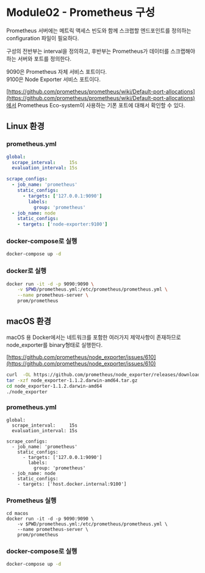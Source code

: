 # Module02 - Prometheus 구성  

Prometheus 서버에는 메트릭 액세스 빈도와 함께 스크랩할 엔드포인트를 정의하는 configuration 파일이 필요하다.  

구성의 전반부는 interval을 정의하고, 후반부는 Prometheus가 데이터를 스크랩해야 하는 서버와 포트를 정의한다.  

9090은 Prometheus 자체 서비스 포트이다.  
9100은 Node Exporter 서비스 포트이다.  

[https://github.com/prometheus/prometheus/wiki/Default-port-allocations](https://github.com/prometheus/prometheus/wiki/Default-port-allocations)에서 Prometheus Eco-system이 사용하는 기폰 포트에 대해서 확인할 수 있다.  


## Linux 환경

### prometheus.yml 
```yaml
global:
  scrape_interval:     15s
  evaluation_interval: 15s

scrape_configs:
  - job_name: 'prometheus'
    static_configs:
      - targets: ['127.0.0.1:9090']
        labels:
          group: 'prometheus'
  - job_name: node
    static_configs:
    - targets: ['node-exporter:9100']
```

### docker-compose로 실행
```sh
docker-compose up -d
```

### docker로 실행
```sh
docker run -it -d -p 9090:9090 \
    -v $PWD/prometheus.yml:/etc/prometheus/prometheus.yml \
    --name prometheus-server \
    prom/prometheus
```


## macOS 환경
macOS 용 Docker에서는 네트워크를 포함한 여러가지 제약사항이 존재하므로 node_exporter를 binary형태로 실행한다.

[https://github.com/prometheus/node_exporter/issues/610](https://github.com/prometheus/node_exporter/issues/610)

```sh
curl  -OL https://github.com/prometheus/node_exporter/releases/download/v1.1.2/node_exporter-1.1.2.darwin-amd64.tar.gz
tar -xzf node_exporter-1.1.2.darwin-amd64.tar.gz
cd node_exporter-1.1.2.darwin-amd64
./node_exporter
```

### prometheus.yml 
```
global:
  scrape_interval:     15s
  evaluation_interval: 15s

scrape_configs:
  - job_name: 'prometheus'
    static_configs:
      - targets: ['127.0.0.1:9090']
        labels:
          group: 'prometheus'
  - job_name: node
    static_configs:
    - targets: ['host.docker.internal:9100']
```

### Prometheus 실행
```
cd macos
docker run -it -d -p 9090:9090 \
    -v $PWD/prometheus.yml:/etc/prometheus/prometheus.yml \
    --name prometheus-server \
    prom/prometheus
```

### docker-compose로 실행
```sh
docker-compose up -d
```

